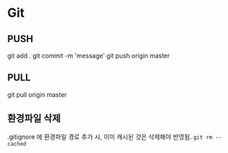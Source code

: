 <!-- TITLE: Git -->
<!-- SUBTITLE: A quick summary of Git -->

# Git
## PUSH
git add .
git commit -m 'message'
git push origin master

## PULL
git pull origin master

## 환경파일 삭제
.gitignore 에 환경파일 경로 추가 시, 이미 캐시된 것은 삭제해야 반영됨.
`git rm --cached`